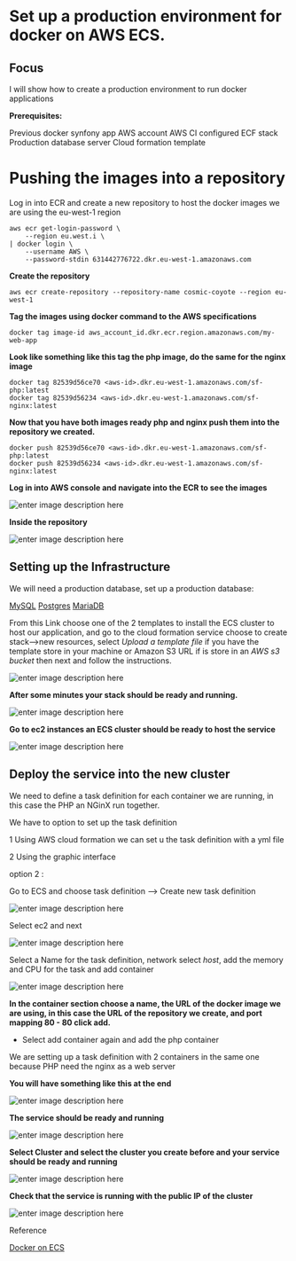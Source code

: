 #  Set up a production environment for docker on AWS ECS.

## Focus

I will show how to create a production environment to run docker applications


**Prerequisites:**

Previous docker synfony app
AWS account
AWS CI configured
ECF stack 
Production database server
Cloud formation template


#  Pushing the images into a repository

Log in into ECR and create a new repository to host the docker images we are using the eu-west-1 region

    aws ecr get-login-password \
        --region eu.west.i \
    | docker login \
        --username AWS \
        --password-stdin 631442776722.dkr.eu-west-1.amazonaws.com

**Create the repository**

    aws ecr create-repository --repository-name cosmic-coyote --region eu-west-1

  **Tag the images using docker command to the AWS specifications**


    docker tag image-id aws_account_id.dkr.ecr.region.amazonaws.com/my-web-app

**Look like something like this tag the php image, do the same for the nginx image**

    docker tag 82539d56ce70 <aws-id>.dkr.eu-west-1.amazonaws.com/sf-php:latest
    docker tag 82539d56234 <aws-id>.dkr.eu-west-1.amazonaws.com/sf-nginx:latest

**Now that you have both images ready php and nginx push them into the repository we created.**

    docker push 82539d56ce70 <aws-id>.dkr.eu-west-1.amazonaws.com/sf-php:latest
    docker push 82539d56234 <aws-id>.dkr.eu-west-1.amazonaws.com/sf-nginx:latest

**Log in into AWS console and navigate into the ECR to see the images**

![enter image description here](https://user-images.githubusercontent.com/12648295/104719085-d8efd400-5723-11eb-972f-d12909b0b9aa.png)

**Inside the repository**

![enter image description here](https://user-images.githubusercontent.com/12648295/104719191-05a3eb80-5724-11eb-8377-183c3ea98676.png)

## Setting up the Infrastructure
    
We will need a production database, set up a production database:

[MySQL](https://www.digitalocean.com/community/tutorials/how-to-install-mysql-on-ubuntu-20-04)
[Postgres](https://www.digitalocean.com/community/tutorials/how-to-install-and-use-postgresql-on-ubuntu-20-04)
[MariaDB](https://www.digitalocean.com/community/tutorials/how-to-install-mariadb-on-ubuntu-20-04)

From this Link choose one of the 2 templates to install the ECS cluster to host our application,  and go to the cloud formation service choose to create stack-->new resources, select *Upload a template file* if you have the template store in your machine or Amazon S3 URL if is store in an *AWS s3 bucket* then next and follow the instructions.

![enter image description here](https://user-images.githubusercontent.com/12648295/104722040-8fa08400-5725-11eb-9013-a7446bac3416.png)

**After some minutes your stack should be ready and running.**

![enter image description here](https://user-images.githubusercontent.com/12648295/104722532-ddb58780-5725-11eb-9f07-c5f9e19db4c5.png)

**Go to  ec2 instances an ECS cluster should be ready to host the service**

![enter image description here](https://user-images.githubusercontent.com/12648295/104722653-0e95bc80-5726-11eb-90c1-8be146d7bc7b.png)

## Deploy the service into the new cluster

We need to define a task definition for each container we are running, in this case the PHP an NGinX run together.

We have to option to set up the task definition

1 Using AWS cloud formation we can set u the task definition with a yml file

2 Using the graphic interface

option 2 :

Go to ECS and choose task definition --> Create new task definition 

![enter image description here](https://user-images.githubusercontent.com/12648295/104722653-0e95bc80-5726-11eb-90c1-8be146d7bc7b.png)

Select ec2 and next

![enter image description here](https://user-images.githubusercontent.com/12648295/104724042-0b9bcb80-5728-11eb-9871-eea10cf4e97a.png)

Select a Name for the task definition, network select *host*, add the memory and CPU for the task and add container


![enter image description here](https://user-images.githubusercontent.com/12648295/104724255-56b5de80-5728-11eb-9c8e-ee0fdf519329.png)

**In the container section choose a name, the URL of the docker image we are using, in this case the URL of the repository we create, and port mapping 80 - 80 click add.**

- Select add container again and add the php container

We are setting up a task definition with 2 containers in the same one because PHP need the nginx as a web server

**You will have something like this at the end** 

![enter image description here](https://user-images.githubusercontent.com/12648295/104724767-09863c80-5729-11eb-9d01-5ea2c57967e4.png)

**The service should be ready and running**

![enter image description here](https://user-images.githubusercontent.com/12648295/104724886-39354480-5729-11eb-8256-167fde095908.png)

**Select Cluster and select the cluster you create before and your service should be ready and running**


![enter image description here](https://user-images.githubusercontent.com/12648295/104725033-6f72c400-5729-11eb-939a-7551a391515a.png)


**Check that the service is running with the public IP of the cluster**

![enter image description here](https://user-images.githubusercontent.com/12648295/104725204-a8129d80-5729-11eb-9ba1-5e33fd5c3f6f.png)



Reference

[Docker on ECS](https://docs.docker.com/cloud/ecs-integration/)
